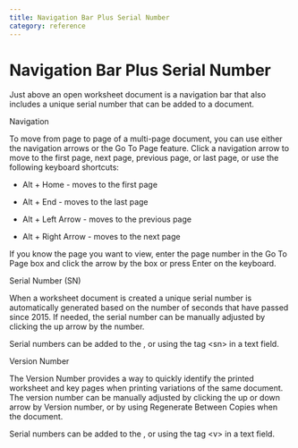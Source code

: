 ```yaml
---
title: Navigation Bar Plus Serial Number
category: reference
---
```


# Navigation Bar Plus Serial Number

Just above an open worksheet document is a navigation bar that also includes a unique serial number that can be added to a document.

Navigation

To move from page to page of a multi-page document, you can use either the navigation arrows or the Go To Page feature. Click a navigation arrow to move to the first page, next page, previous page, or last page, or use the following keyboard shortcuts:

- Alt + Home - moves to the first page

- Alt + End - moves to the last page

- Alt + Left Arrow - moves to the previous page

- Alt + Right Arrow - moves to the next page

If you know the page you want to view, enter the page number in the Go To Page box and click the arrow by the box or press Enter on the keyboard.

Serial Number (SN)

When a worksheet document is created a unique serial number is automatically generated based on the number of seconds that have passed since 2015. If needed, the serial number can be manually adjusted by clicking the up arrow by the number.

Serial numbers can be added to the , or using the tag &lt;sn&gt; in a text field.

Version Number

The Version Number provides a way to quickly identify the printed worksheet and key pages when printing variations of the same document. The version number can be manually adjusted by clicking the up or down arrow by Version number, or by using Regenerate Between Copies when the document.

Serial numbers can be added to the , or using the tag &lt;v&gt; in a text field.
